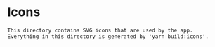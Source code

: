 # Icons 
    This directory contains SVG icons that are used by the app. 
    Everything in this directory is generated by 'yarn build:icons'.